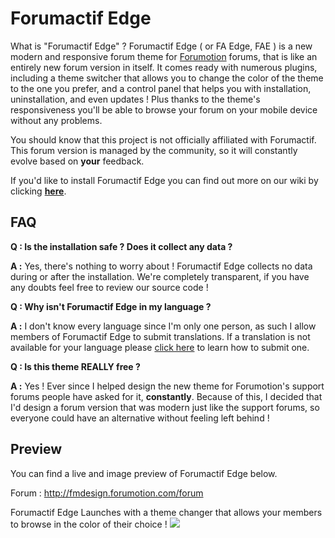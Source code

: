 # Forumactif Edge

What is "Forumactif Edge" ? Forumactif Edge ( or FA Edge, FAE ) is a new modern and responsive forum theme for [Forumotion](http://www.forumotion.com/) forums, that is like an entirely new forum version in itself. It comes ready with numerous plugins, including a theme switcher that allows you to change the color of the theme to the one you prefer, and a control panel that helps you with installation, uninstallation, and even updates ! Plus thanks to the theme's responsiveness you'll be able to browse your forum on your mobile device without any problems.

You should know that this project is not officially affiliated with Forumactif. This forum version is managed by the community, so it will constantly evolve based on **your** feedback.

If you'd like to install Forumactif Edge you can find out more on our wiki by clicking [**here**](https://github.com/SethClydesdale/forumactif-edge/wiki/Installing).

## FAQ

**Q : Is the installation safe ? Does it collect any data ?**

**A :** Yes, there's nothing to worry about ! Forumactif Edge collects no data during or after the installation. We're completely transparent, if you have any doubts feel free to review our source code !

**Q : Why isn't Forumactif Edge in my language ?**

**A :** I don't know every language since I'm only one person, as such I allow members of Forumactif Edge to submit translations. If a translation is not available for your language please [click here](https://github.com/SethClydesdale/forumactif-edge/wiki/Translating) to learn how to submit one.

**Q : Is this theme REALLY free ?**

**A :** Yes ! Ever since I helped design the new theme for Forumotion's support forums people have asked for it, **constantly**. Because of this, I decided that I'd design a forum version that was modern just like the support forums, so everyone could have an alternative without feeling left behind !

## Preview
You can find a live and image preview of Forumactif Edge below.

Forum : http://fmdesign.forumotion.com/forum

Forumactif Edge Launches with a theme changer that allows your members to browse in the color of their choice !
![](http://i.imgur.com/rrAWjWL.gif)
